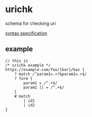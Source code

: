 # urichk
schema for checking uri

[syntax specification](./urichk.ne)

## example

```urichk
// this is
/* urichk example */
https://example.com/foo/[bar]/baz {
    ? match /^param1=.+?&param2=.+$/
    ? form {
        param1 = /^.+$/
        param2 [] = /^.+$/
    }
    # match
        | id1
        | id2
}
```
